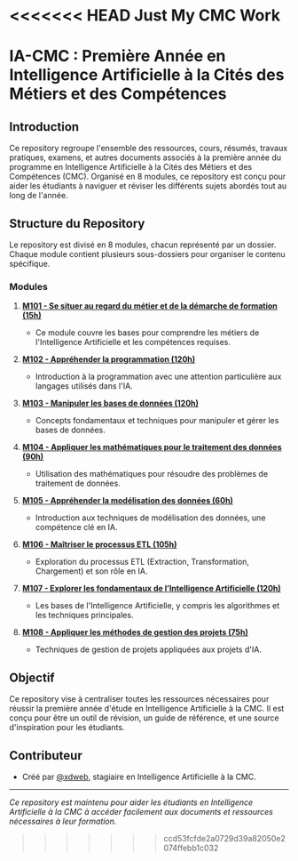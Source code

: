 <<<<<<< HEAD
Just My CMC Work
=======
# IA-CMC : Première Année en Intelligence Artificielle à la Cités des Métiers et des Compétences

## Introduction
Ce repository regroupe l'ensemble des ressources, cours, résumés, travaux pratiques, examens, et autres documents associés à la première année du programme en Intelligence Artificielle à la Cités des Métiers et des Compétences (CMC). Organisé en 8 modules, ce repository est conçu pour aider les étudiants à naviguer et réviser les différents sujets abordés tout au long de l'année.

## Structure du Repository
Le repository est divisé en 8 modules, chacun représenté par un dossier. Chaque module contient plusieurs sous-dossiers pour organiser le contenu spécifique.

### Modules
1. **[M101 - Se situer au regard du métier et de la démarche de formation (15h)](./M101%20-%20Se%20situer%20au%20regard%20du%20métier%20et%20de%20la%20démarche%20de%20formation)**
   - Ce module couvre les bases pour comprendre les métiers de l'Intelligence Artificielle et les compétences requises.

2. **[M102 - Appréhender la programmation (120h)](./M102%20-%20Appréhender%20la%20programmation)**
   - Introduction à la programmation avec une attention particulière aux langages utilisés dans l'IA.

3. **[M103 - Manipuler les bases de données (120h)](./M103%20-%20Manipuler%20les%20bases%20de%20données)**
   - Concepts fondamentaux et techniques pour manipuler et gérer les bases de données.

4. **[M104 - Appliquer les mathématiques pour le traitement des données (90h)](./M104%20-%20Appliquer%20les%20mathématiques%20pour%20le%20traitement%20des%20données)**
   - Utilisation des mathématiques pour résoudre des problèmes de traitement de données.

5. **[M105 - Appréhender la modélisation des données (60h)](./M105%20-%20Appréhender%20la%20modélisation%20des%20données)**
   - Introduction aux techniques de modélisation des données, une compétence clé en IA.

6. **[M106 - Maîtriser le processus ETL (105h)](./M106%20-%20Maîtriser%20le%20processus%20ETL)**
   - Exploration du processus ETL (Extraction, Transformation, Chargement) et son rôle en IA.

7. **[M107 - Explorer les fondamentaux de l’Intelligence Artificielle (120h)](./M107%20-%20Explorer%20les%20fondamentaux%20de%20l’Intelligence%20Artificielle)**
   - Les bases de l'Intelligence Artificielle, y compris les algorithmes et les techniques principales.

8. **[M108 - Appliquer les méthodes de gestion des projets (75h)](./M108%20-%20Appliquer%20les%20méthodes%20de%20gestion%20des%20projets)**
   - Techniques de gestion de projets appliquées aux projets d'IA.

## Objectif
Ce repository vise à centraliser toutes les ressources nécessaires pour réussir la première année d'étude en Intelligence Artificielle à la CMC. Il est conçu pour être un outil de révision, un guide de référence, et une source d'inspiration pour les étudiants.

## Contributeur
- Créé par [@xdweb](https://www.linkedin.com/in/xdweb), stagiaire en Intelligence Artificielle à la CMC.

---

*Ce repository est maintenu pour aider les étudiants en Intelligence Artificielle à la CMC à accéder facilement aux documents et ressources nécessaires à leur formation.*
>>>>>>> ccd53fcfde2a0729d39a82050e2074ffebb1c032
